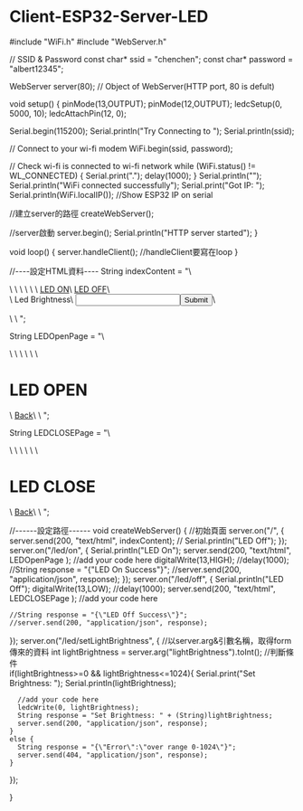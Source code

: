 # Client-ESP32-Server-LED
#include "WiFi.h"
#include "WebServer.h"

// SSID & Password
const char* ssid = "chenchen";
const char* password = "albert12345";

WebServer server(80);  // Object of WebServer(HTTP port, 80 is defult)

void setup() {
  pinMode(13,OUTPUT);
  pinMode(12,OUTPUT);
  ledcSetup(0, 5000, 10);
  ledcAttachPin(12, 0);


  
  Serial.begin(115200);
  Serial.println("Try Connecting to ");
  Serial.println(ssid);

  // Connect to your wi-fi modem
  WiFi.begin(ssid, password);

  // Check wi-fi is connected to wi-fi network
  while (WiFi.status() != WL_CONNECTED) {
    Serial.print(".");
    delay(1000);
  }
  Serial.println("");
  Serial.println("WiFi connected successfully");
  Serial.print("Got IP: ");
  Serial.println(WiFi.localIP());  //Show ESP32 IP on serial

  //建立server的路徑
  createWebServer();
  
  //server啟動
  server.begin();
  Serial.println("HTTP server started");
}

void loop() {
  server.handleClient();  //handleClient要寫在loop
}

//----設定HTML資料----
String indexContent = "\
  <!DOCTYPE html>\
   <html>\
    <head>\
      <style>\
        body{ display: flex; flex-direction: column;}\
        a { background: #CEF2F4; width: 200px; height: 200px; margin: 20px; font-size: 30pt; text-decoration: none;border-radius: 50%;text-align:center;line-height:200px;}\
      </style>\
    </head>\
    <body>\
      <a href='/led/on'>LED ON</a>\
      <a href='/led/off'>LED OFF</a>\
      <form method='get' action='/led/setLightBrightness'>\
        <label>Led Brightness</label>\
        <input type='number' name='lightBrightness'><input type='submit'>\
      </form>\
    </body>\
    </html>";


String LEDOpenPage = "\
  <!DOCTYPE html>\
   <html>\
    <head>\
      <style>\
        body{ display: flex; flex-direction: column;}\
         a { background: #CEF2F4; width: 200px; height: 200px; margin: 20px; font-size: 30pt; text-decoration: none;border-radius: 50%;text-align:center;line-height:200px;}\
      </style>\
    </head>\
    <body>\
      <h1>LED OPEN</h1>\
      <a href='/'>Back</a>\
    </body>\
  </html>";

String LEDCLOSEPage = "\
  <!DOCTYPE html>\
   <html>\
    <head>\
      <style>\
        body{ display: flex; flex-direction: column;}\
        a { background: #CEF2F4; width: 200px; height: 200px; margin: 20px; font-size: 30pt; text-decoration: none;border-radius: 50%;text-align:center;line-height:200px;}\
      </style>\
    </head>\
    <body>\
      <h1>LED CLOSE</h1>\
      <a href='/'>Back</a>\
    </body>\
  </html>";
      

//------設定路徑------
void createWebServer()
{
  //初始頁面
  server.on("/", []() {
      server.send(200, "text/html", indexContent);
     // Serial.println("LED Off");
  });
  server.on("/led/on", []() {
    Serial.println("LED On");
    server.send(200, "text/html", LEDOpenPage );
    //add your code here
    digitalWrite(13,HIGH);
    //delay(1000);
    //String response = "{\"LED On Success\"}";
    //server.send(200, "application/json", response);
  });
  server.on("/led/off", []() {
    Serial.println("LED Off");
     digitalWrite(13,LOW);
     //delay(1000);
    server.send(200, "text/html", LEDCLOSEPage );
    //add your code here
    
    //String response = "{\"LED Off Success\"}";
    //server.send(200, "application/json", response);
  });
  server.on("/led/setLightBrightness", []() {
    //以server.arg&引數名稱，取得form傳來的資料
    int lightBrightness = server.arg("lightBrightness").toInt();
    //判斷條件    
    if(lightBrightness>=0 && lightBrightness<=1024){
      Serial.print("Set Brightness: ");
      Serial.println(lightBrightness);

      //add your code here
      ledcWrite(0, lightBrightness);  
      String response = "Set Brightness: " + (String)lightBrightness;
      server.send(200, "application/json", response);
    } 
    else {
      String response = "{\"Error\":\"over range 0-1024\"}";
      server.send(404, "application/json", response);
    }
  });


  
}






  

